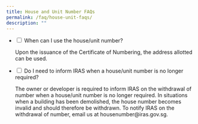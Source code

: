 ```yaml
---
title: House and Unit Number FAQs
permalink: /faq/house-unit-faqs/
description: ""
---
```

<ul class="jekyllcodex_accordion">
	<li>
    <input type="checkbox" id="accordion1">
    <label for="accordion1">When can I use the house/unit number?</label>
    <div>
      <p>Upon the issuance of the Certificate of Numbering, the address allotted can be used.</p>
          </div>
</li>
	
<li>
    <input type="checkbox" id="accordion2">
    <label for="accordion2">Do I need to inform IRAS when a house/unit number is no longer required?</label>
    <div>
      <p>The owner or developer is required to inform IRAS on the withdrawal of number when a house/unit number is no longer required. In situations when a building has been demolished, the house number becomes invalid and should therefore be withdrawn. To notify IRAS on the withdrawal of number, email us at housenumber@iras.gov.sg.</p>
          </div>
</li>	
</ul>